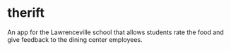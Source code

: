 # therift
An app for the Lawrenceville school that allows students rate the food and give feedback to the dining center employees.
